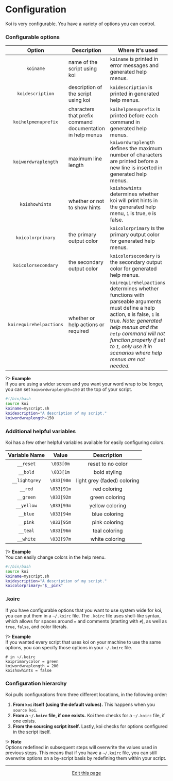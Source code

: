 # Configuration
Koi is very configurable. You have a variety of options you can control.

### Configurable options
| Option | Description | Where it's used | Example | Default |
|:------:|-------------|-----------------|:-------:|:-------:|
| `koiname` | name of the script using koi | `koiname` is printed in error messages and generated help menus. | `'myscript.sh'` | `'koi'` |
| `koidescription` | description of the script using koi | `koidescription` is printed in generated help menus. | `'A brief piece of text about my script.'` | `'Bashful argument parsing'` |
| `koihelpmenuprefix` | characters that prefix command documentation in help menus | `koihelpmenuprefix` is printed before each command in generated help menus. | `>>` or `$` | `''` |
| `koiwordwraplength` | maximum line length | `koiwordwraplength` defines the maximum number of characters are printed before a new line is inserted in generated help menus. | 80 | `100` |
| `koishowhints` | whether or not to show hints | `koishowhints` determines whether koi will print hints in the generated help menu, `1` is true, `0` is false. | `0` | `1` |
| `koicolorprimary` | the primary output color | `koicolorprimary` is the primary output color for generated help menus. | `$__blue` | `$__teal` |
| `koicolorsecondary` | the secondary output color | `koicolorsecondary` is the secondary output color for generated help menus. | `$__red` | `$__yellow` |
| `koirequirehelpactions` | whether or help actions or required | `koirequirehelpactions` determines whether functions with parseable arguments must define a help action, `0` is false, `1` is true. _Note: generated help menus and the `help` command will not function properly if set to `1`, only use it in scenarios where help menus are not needed._ | `0` | `1` |

?> **Example**<br>If you are using a wider screen and you want your word wrap to be longer, you can set `koiwordwraplength=150` at the top of your script.
```bash
#!/bin/bash
source koi
koiname=myscript.sh
koidescription="A description of my script."
koiwordwraplength=150
```

### Additional helpful variables
Koi has a few other helpful variables available for easily configuring colors.

| Variable Name | Value | Description |
|:-------------:|:-----:|:-----------:|
| `__reset` | `\033[0m` | reset to no color |
| `__bold` | `\033[1m` | bold styling |
| `__lightgrey` | `\033[90m` | light grey (faded) coloring |
| `__red` | `\033[91m` | red coloring |
| `__green` | `\033[92m` | green coloring |
| `__yellow` | `\033[93m` | yellow coloring |
| `__blue` | `\033[94m` | blue coloring |
| `__pink` | `\033[95m` | pink coloring |
| `__teal` | `\033[96m` | teal coloring |
| `__white` | `\033[97m` | white coloring |

?> **Example**<br>You can easily change colors in the help menu.
```bash
#!/bin/bash
source koi
koiname=myscript.sh
koidescription="A description of my script."
koicolorprimary="$__pink"
```

### .koirc
If you have configurable options that you want to use system wide for koi, you can put them in a `~/.koirc` file. The `.koirc` file uses shell-like syntax, which allows for spaces around `=` and comments (starting with `#`), as well as `true`, `false`, and color literals.

?> **Example**<br>If you wanted every script that uses koi on your machine to use the same options, you can specify those options in your `~/.koirc` file.
```
# in ~/.koirc
koiprimarycolor = green
koiwordwraplength = 200
koishowhints = false
```

### Configuration hierarchy
Koi pulls configurations from three different locations, in the following order:
1. **From `koi` itself (using the default values).** This happens when you `source koi`.
2. **From a `~/.koirc` file, if one exists.** Koi then checks for a `~/.koirc` file, if one exists.
3. **From the sourcing script itself.** Lastly, koi checks for options configured in the script itself.

!> **Note**<br>Options redefined in subsequent steps will overwrite the values used in previous steps. This means that if you have a `~/.koirc` file, you can still overwrite options on a by-script basis by redefining them within your script.

<hr>
<div style="text-align:center">
	<a class="edit-link" href="https://github.com/wcarhart/wcarhart.github.io/docs/configuration.md" target="_blank"><i class="fas fa-edit"></i> Edit this page</a>
</div>